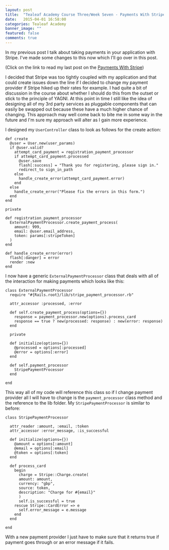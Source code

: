 ```yaml
---
layout: post
title:  "Tealeaf Academy Course Three/Week Seven - Payments With Stripe Part 2"
date:   2015-04-01 16:58:00
categories: Tealeaf Academy
banner_image: ""
featured: false
comments: true
---
```


In my previous post I talk about taking payments in your application with Stripe.  I've made some changes to this now which I'll go over in this post.

<!--more-->

(Click on the link to read my last post on the [Payments With Stripe](../../../../2015/03/26/course-three-week-six-payments-with-stripe/))

I decided that Stripe was too tightly coupled with my application and that could create issues down the line if I decided to change my payment provider if Stripe hiked up their rates for example.  I had quite a bit of discussion in the course about whether I should do this from the outset or stick to the principle of YAGNI.  At this point in time I still like the idea of designing all of my 3rd party services as pluggable components that can easily be swapped out because these have a much higher chance of changing.  This approach may well come back to bite me in some way in the future and I'm sure my approach will alter as I gain more experience.  

I designed my ```UserController``` class to look as follows for the create action:

    def create
      @user = User.new(user_params)
      if @user.valid?
        attempt_card_payment = registration_payment_processor
        if attempt_card_payment.processed
          @user.save
          flash[:success] = "Thank you for registering, please sign in."
          redirect_to sign_in_path
        else
          handle_create_error(attempt_card_payment.error)
        end
      else
        handle_create_error("Please fix the errors in this form.")
      end
    end 
    
    private
    
    def registration_payment_processor
      ExternalPaymentProcessor.create_payment_process(
        amount: 999,
        email: @user.email_address,
        token: params[:stripeToken]
      )
    end
    
    def handle_create_error(error)
      flash[:danger] = error
      render :new
    end
    
I now have a generic ```ExternalPaymentProcessor``` class that deals with all of the interaction for making payments which looks like this:

    class ExternalPaymentProcessor
      require "#{Rails.root}/lib/stripe_payment_processor.rb"

      attr_accessor :processed, :error

      def self.create_payment_process(options={})
        response = payment_processor.new(options).process_card
        response == true ? new(processed: response) : new(error: response)
      end

      private

      def initialize(options={})
        @processed = options[:processed]
        @error = options[:error]
      end

      def self.payment_processor
        StripePaymentProcessor
      end

    end
    
This way all of my code will reference this class so if I change payment provider all I will have to change is the ```payment_processor``` class method and the reference to the lib folder.  My ```StripePaymentProcessor``` is similar to before:

    class StripePaymentProcessor

      attr_reader :amount, :email, :token
      attr_accessor :error_message, :is_successful

      def initialize(options={})
        @amount = options[:amount]
        @email = options[:email]
        @token = options[:token]
      end

      def process_card
        begin
          charge = Stripe::Charge.create(
          amount: amount,
          currency: "gbp",
          source: token,
          description: "Charge for #{email}"
          )
          self.is_successful = true
        rescue Stripe::CardError => e
          self.error_message = e.message
        end 
      end

    end
    
With a new payment provider I just have to make sure that it returns true if payment goes through or an error message if it fails.